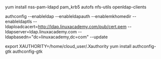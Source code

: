 yum install nss-pam-ldapd pam_krb5 autofs nfs-utils openldap-clients

authconfig --enableldap --enableldapauth --enablemkhomedir --enableldaptls --ldaploadcacert=http://ldap.linuxacademy.com/pub/cert.pem --ldapserver=ldap.linuxacademy.com --ldapbasedn="dc=linuxacademy,dc=com" --update

export XAUTHORITY=/home/cloud_user/.Xauthority
yum install authconfig-gtk
authconfig-gtk

